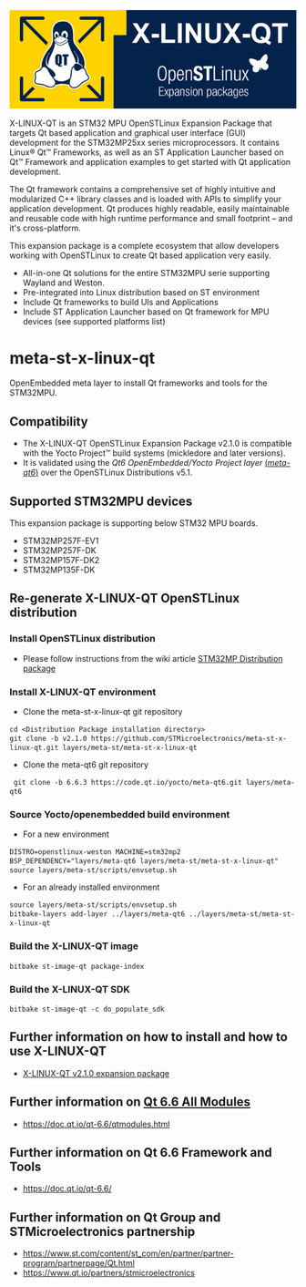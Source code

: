 <center>

![X-LINUX-QT Logo](./_htmresc/x-linux-qt-logo.png)

</center>

X-LINUX-QT is an STM32 MPU OpenSTLinux Expansion Package that targets Qt based application and graphical user interface (GUI) development for the STM32MP25xx series microprocessors. It contains Linux® Qt™ Frameworks, as well as an ST Application Launcher based on Qt™ Framework and application examples to get started with Qt application development.

The Qt framework contains a comprehensive set of highly intuitive and modularized C++ library classes and is loaded with APIs to simplify your application development. Qt produces highly readable, easily maintainable and reusable code with high runtime performance and small footprint – and it's cross-platform.

This expansion package is a complete ecosystem that allow developers working with OpenSTLinux to create Qt based application very easily.

- All-in-one Qt solutions for the entire STM32MPU serie supporting Wayland and Weston.
- Pre-integrated into Linux distribution based on ST environment
- Include Qt frameworks to build UIs and Applications
- Include ST Application Launcher based on Qt framework for MPU devices (see supported platforms list)

# meta-st-x-linux-qt
OpenEmbedded meta layer to install Qt frameworks and tools for the STM32MPU.

## Compatibility
* The X-LINUX-QT OpenSTLinux Expansion Package v2.1.0 is compatible with the Yocto Project™ build systems (mickledore and later versions).
* It is validated using the *_Qt6 OpenEmbedded/Yocto Project layer_* [(*_meta-qt6_*)](https://code.qt.io/yocto/meta-qt6.git) over the OpenSTLinux Distributions v5.1.

## Supported STM32MPU devices
This expansion package is supporting below STM32 MPU boards.
  * STM32MP257F-EV1
  * STM32MP257F-DK
  * STM32MP157F-DK2
  * STM32MP135F-DK

## Re-generate X-LINUX-QT OpenSTLinux distribution

### Install OpenSTLinux distribution

* Please follow instructions from the wiki article [STM32MP Distribution package](https://wiki.st.com/stm32mpu/wiki/STM32MPU_Distribution_Package)

### Install X-LINUX-QT environment

* Clone the meta-st-x-linux-qt git repository

```
cd <Distribution Package installation directory>
git clone -b v2.1.0 https://github.com/STMicroelectronics/meta-st-x-linux-qt.git layers/meta-st/meta-st-x-linux-qt
```

* Clone the meta-qt6 git repository

```
 git clone -b 6.6.3 https://code.qt.io/yocto/meta-qt6.git layers/meta-qt6
```

### Source Yocto/openembedded build environment

* For a new environment
```
DISTRO=openstlinux-weston MACHINE=stm32mp2 BSP_DEPENDENCY="layers/meta-qt6 layers/meta-st/meta-st-x-linux-qt" source layers/meta-st/scripts/envsetup.sh
```

* For an already installed environment
```
source layers/meta-st/scripts/envsetup.sh
bitbake-layers add-layer ../layers/meta-qt6 ../layers/meta-st/meta-st-x-linux-qt
```

### Build the X-LINUX-QT image

```
bitbake st-image-qt package-index
```

### Build the X-LINUX-QT SDK

```
bitbake st-image-qt -c do_populate_sdk
```

## Further information on how to install and how to use X-LINUX-QT

* [X-LINUX-QT v2.1.0 expansion package](https://wiki.st.com/stm32mpu/wiki/X-LINUX-QT_Expansion_Package)

## Further information on [Qt 6.6 All Modules](https://doc.qt.io/qt-6.6/qtmodules.html)

* <https://doc.qt.io/qt-6.6/qtmodules.html>

## Further information on Qt 6.6 Framework and Tools

* <https://doc.qt.io/qt-6.6/>

## Further information on Qt Group and STMicroelectronics partnership

* <https://www.st.com/content/st_com/en/partner/partner-program/partnerpage/Qt.html>
* <https://www.qt.io/partners/stmicroelectronics>

